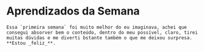 # Aprendizados da Semana
``
Essa `primeira semana` foi muito melhor do eu imaginava, achei que consegui absorver bem o conteúdo, dentro do meu possível, claro, tirei muitas dúvidas e me diverti bstante também o que me deixou surpresa. **Estou _feliz_**.
``